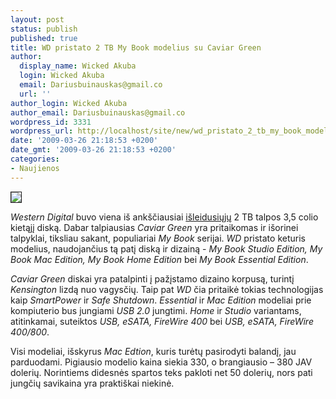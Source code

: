```yaml
---
layout: post
status: publish
published: true
title: WD pristato 2 TB My Book modelius su Caviar Green
author:
  display_name: Wicked Akuba
  login: Wicked Akuba
  email: Dariusbuinauskas@gmail.co
  url: ''
author_login: Wicked Akuba
author_email: Dariusbuinauskas@gmail.co
wordpress_id: 3331
wordpress_url: http://localhost/site/new/wd_pristato_2_tb_my_book_modelius_su_caviar_green/
date: '2009-03-26 21:18:53 +0200'
date_gmt: '2009-03-26 21:18:53 +0200'
categories:
- Naujienos
---
```

<div class="imgright"><img src="http://akuba.technews.lt/wd_mybook.jpg" border="1" /></div>
<p><i>Western Digital </i>buvo viena iš ankščiausiai <a class="ns" href="http://www.technews.lt/tekstas/%20/%20/Oficialiai_pristatyti_2_TB_WD_kietieji_diskai.html">išleidusiųjų</a> 2 TB talpos 3,5 colio kietąjį diską. Dabar talpiausias <i>Caviar Green </i>yra pritaikomas ir išorinei talpyklai, tiksliau sakant, populiariai <i>My Book </i>serijai. <i>WD </i>pristato keturis modelius, naudojančius tą patį diską ir dizainą - <i>My Book Studio Edition, My Book Mac Edition, My Book Home Edition </i>bei <i>My Book Essential Edition</i>.</p>
<p><i>Caviar Green </i>diskai yra patalpinti į pažįstamo dizaino korpusą, turintį <i>Kensington </i>lizdą nuo vagysčių. Taip pat <i>WD </i>čia pritaikė tokias technologijas kaip <i>SmartPower </i>ir <i>Safe Shutdown</i>. <i>Essential </i>ir <i>Mac Edition </i>modeliai prie kompiuterio bus jungiami <i>USB 2.0 </i>jungtimi. <i>Home </i>ir <i>Studio </i>variantams, atitinkamai, suteiktos <i>USB, eSATA, FireWire 400 </i> bei <i>USB, eSATA, FireWire 400/800</i>.</p>
<p>Visi modeliai, išskyrus <i>Mac Edtion</i>, kuris turėtų pasirodyti balandį, jau parduodami. Pigiausio modelio kaina siekia 330, o brangiausio – 380 JAV dolerių. Norintiems didesnės spartos teks pakloti net 50 dolerių, nors pati jungčių savikaina yra praktiškai niekinė.<br /></p>
